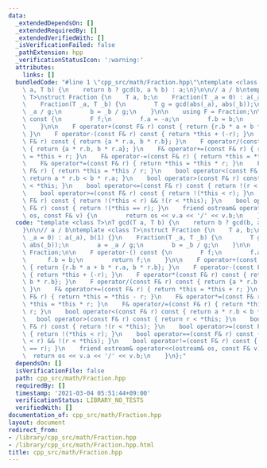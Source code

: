 ```yaml
---
data:
  _extendedDependsOn: []
  _extendedRequiredBy: []
  _extendedVerifiedWith: []
  _isVerificationFailed: false
  _pathExtension: hpp
  _verificationStatusIcon: ':warning:'
  attributes:
    links: []
  bundledCode: "#line 1 \"cpp_src/math/Fraction.hpp\"\ntemplate <class T>\nT gcd(T\
    \ a, T b) {\n    return b ? gcd(b, a % b) : a;\n}\n\n// a / b\ntemplate <class\
    \ T>\nstruct Fraction {\n    T a, b;\n    Fraction(T _a = 0) : a(_a), b(1) {}\n\
    \    Fraction(T _a, T _b) {\n        T g = gcd(abs(_a), abs(_b));\n        a =\
    \ _a / g;\n        b = _b / g;\n    }\n\n    using F = Fraction;\n\n    F operator-()\
    \ const {\n        F f;\n        f.a = -a;\n        f.b = b;\n        return f;\n\
    \    }\n\n    F operator+(const F& r) const { return {r.b * a + b * r.a, b * r.b};\
    \ }\n    F operator-(const F& r) const { return *this + (-r); }\n    F operator*(const\
    \ F& r) const { return {a * r.a, b * r.b}; }\n    F operator/(const F& r) const\
    \ { return {a * r.b, b * r.a}; }\n    F& operator+=(const F& r) { return *this\
    \ = *this + r; }\n    F& operator-=(const F& r) { return *this = *this - r; }\n\
    \    F& operator*=(const F& r) { return *this = *this * r; }\n    F& operator/=(const\
    \ F& r) { return *this = *this / r; }\n    bool operator<(const F& r) const {\
    \ return a * r.b < b * r.a; }\n    bool operator>(const F& r) const { return r\
    \ < *this; }\n    bool operator<=(const F& r) const { return !(r < *this); }\n\
    \    bool operator>=(const F& r) const { return !(*this < r); }\n    bool operator==(const\
    \ F& r) const { return !(*this < r) && !(r < *this); }\n    bool operator!=(const\
    \ F& r) const { return !(*this == r); }\n    friend ostream& operator<<(ostream&\
    \ os, const F& v) {\n        return os << v.a << '/' << v.b;\n    }\n};\n"
  code: "template <class T>\nT gcd(T a, T b) {\n    return b ? gcd(b, a % b) : a;\n\
    }\n\n// a / b\ntemplate <class T>\nstruct Fraction {\n    T a, b;\n    Fraction(T\
    \ _a = 0) : a(_a), b(1) {}\n    Fraction(T _a, T _b) {\n        T g = gcd(abs(_a),\
    \ abs(_b));\n        a = _a / g;\n        b = _b / g;\n    }\n\n    using F =\
    \ Fraction;\n\n    F operator-() const {\n        F f;\n        f.a = -a;\n  \
    \      f.b = b;\n        return f;\n    }\n\n    F operator+(const F& r) const\
    \ { return {r.b * a + b * r.a, b * r.b}; }\n    F operator-(const F& r) const\
    \ { return *this + (-r); }\n    F operator*(const F& r) const { return {a * r.a,\
    \ b * r.b}; }\n    F operator/(const F& r) const { return {a * r.b, b * r.a};\
    \ }\n    F& operator+=(const F& r) { return *this = *this + r; }\n    F& operator-=(const\
    \ F& r) { return *this = *this - r; }\n    F& operator*=(const F& r) { return\
    \ *this = *this * r; }\n    F& operator/=(const F& r) { return *this = *this /\
    \ r; }\n    bool operator<(const F& r) const { return a * r.b < b * r.a; }\n \
    \   bool operator>(const F& r) const { return r < *this; }\n    bool operator<=(const\
    \ F& r) const { return !(r < *this); }\n    bool operator>=(const F& r) const\
    \ { return !(*this < r); }\n    bool operator==(const F& r) const { return !(*this\
    \ < r) && !(r < *this); }\n    bool operator!=(const F& r) const { return !(*this\
    \ == r); }\n    friend ostream& operator<<(ostream& os, const F& v) {\n      \
    \  return os << v.a << '/' << v.b;\n    }\n};"
  dependsOn: []
  isVerificationFile: false
  path: cpp_src/math/Fraction.hpp
  requiredBy: []
  timestamp: '2021-03-04 05:51:44+09:00'
  verificationStatus: LIBRARY_NO_TESTS
  verifiedWith: []
documentation_of: cpp_src/math/Fraction.hpp
layout: document
redirect_from:
- /library/cpp_src/math/Fraction.hpp
- /library/cpp_src/math/Fraction.hpp.html
title: cpp_src/math/Fraction.hpp
---
```


